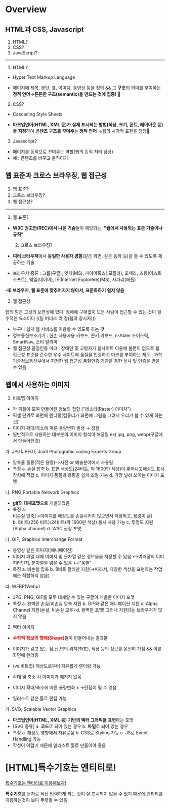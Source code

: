 # Overview
## HTML과 CSS, Javascript

1.  HTML?
2.  CSS?
3.  JavaScript?

----------

1.  HTML?

-   Hyper Text Markup Language


-   페이지에 제목, 문단, 표, 이미지, 동영상 등을 정의 && 그 **구조**의 의미를 부여하는 **정적 언어**→**튼튼한 구조(semantic)을 만드는 것에 집중!** 💓

2.  CSS?

-   Cascading Style Sheets


-   **마크업언어(HTML, XML 등)가 실제 표시되는 방법(색상, 크기, 폰트, 레이아웃 등)을 지정**하여 **콘텐츠 구조를 꾸며주는 정적 언어** →웹의 시각적 표현을 담당💓

3.  Javascript?

-   페이지를 동적으로 꾸며주는 역할(웹의 동적 처리 담당)
-   예 : 콘텐츠를 바꾸고 움직이기

## 웹 표준과 크로스 브라우징, 웹 접근성

1.  웹 표준?
2.  크로스 브라우징?
3.  웹 접근성?

----------

1.  웹 표준?

-   **W3C 권고안(REC)에서 나온 기술**들이 해당되는, **"웹에서 사용되는 표준 기술이나 규칙"**
    
    2.  크로스 브라우징?
-   **여러 브라우저**에서 **동일한 사용자 경험**(같은 화면, 같은 동작 등)을 줄 수 있도록 제공하는 기술
    
-   브라우저 종류 : 크롬(구글), 엣지(MS), 파이어폭스( 모질라), 오페라, 스윙(이스트 소프트), 웨일(네이버), IE(Internet Explorere)(MS), 사파리(애플)
    

**-IE 브라우저, 웹 표준에 맞추어지지 않아서, 표준화하기 쉽지 않음**

3.  웹 접근성

웹의 힘은 그것의 보편성에 있다. 장애에 구애없이 모든 사람이 접근할 수 있는 것이 필수적인 요소이다 ((팀 버너스 리 경(웹의 창시자)))

-   누구나 쉽게 웹 서비스를 이용할 수 있도록 하는 것
-   정보통신보조기기 : 한손 사용자용 키보드, 큰키 키보드, n-Abler 조이스틱, SmartNav, 소리 알리미
-   웹 접근성 품질인증 마크 : 장애인 및 고령자가 웹사이트 이용에 불편이 없도록 웹 접근성 표준을 준수한 우수 사이트에 품질을 인증하고 마크를 부여하는 제도 : 과학기술정보통신부에서 지정한 웹 접근성 품질인증 기관을 통한 심사 및 인증을 받을 수 있음

## 웹에서 사용하는 이미지

1.  비트맵 이미지

-   각 픽셀이 모여 만들어진 정보의 집합 ("레스터(Raster) 이미지")
-   픽셀 단위로 화면에 렌더링(컴퓨터가 화면에 그림을 그려서 우리가 볼 수 있게 하는 것)
-   이미지 확대/축소에 따른 용량변화 발생 → 장점
-   일반적으로 사용하는 대부분의 이미지 형식이 해당됨 ex) jpg, png, webp(구글에서 만들어진것)

가. JPG(JPEG); Joint Photograhic coding Experts Group

-   압축률 훌륭(적은 용량)->사진 or 예술분야에서 사용됨
-   특징 a. 손실 압축 b. 표현 색상도(24비트, 약 1600만 색상)이 뛰어나고해상도 표시장치에 적합 c. 이미지 품질과 용량을 쉽게 조절 가능 d. 가장 널리 쓰이는 이미지 포맷

나. PNG;Portable Network Graphics

-   **gif의 대체포맷**으로 개발되었음
-   특징 
    a. <div background-color="yellow">비손실 압축(→이미지를 해상도를 손실시키지 않으면서 저장되고, 용량이 큼)</div>
    b. 8비트(256 비트)/24비트(약 1600만 색상) 동시 사용 가능 
    c. 투명도 지원(Alpha channel) 
    d. W3C 권장 포맷

다. GIF; Graphics Interchange Format

-   동영상 같은 이미지!(애니메이션)
-   이미지 파일 내에 이미지 및 문자열 같은 정보들을 저장할 수 있음 ↔여러장의 이미지라던지, 문자열을 넣을 수 있음 ↔"움짤"
-   특징 a. 비손실 압축 b. 8비트 컬러만 지원(→따라서, 다양한 색상을 표현하는 작업에는 적합하지 않음)

라. WEBP(Webp)

-   JPG, PNG, GIF를 모두 대체할 수 있는 구글이 개발한 이미지 포맷
-   특징 a. 완벽한 손실/비손실 압축 지원 b. GIF와 같은 애니메이션 지원 c. Alpha Channel 지원(손실, 비손실 모두) d. 완벽한 포맷! 그러나 지원되는 브라우저가 많지 않음

2.  벡터 이미지

-   <font color="red">**수학적 정보의 형태(Shape)**</font>들이 만들어내는 결과물

-   이미지가 갖고 있는 점,선,면의 위치(좌표), 색상 등의 정보를 온전히 가짐 && 이를 화면에 렌더링

-   (vs 비트맵) 해상도로부터 자유롭게 렌더링 가능

-   확대 및 축소 시 이미지가 깨지지 않음

-   이미지 확대/축소에 따른 용량변화 x →단점이 될 수 있음

-   일러스트 같은 툴로 편집 가능

가. SVG; Scalable Vector Graphics

-   **마크업언어(HTML, XML 등) 기반의 벡터 그래픽을 표현**하는 포맷
-   [SVG 종류] a. **코드**로 되어 있는 경우 b. **파일**로 되어 있는 경우
-   특징 a. 해상도 영향에서 자유로움 b. CSS로 Styling 가능 c. JS로 Event Handling 가능
-   작성이 어렵기 때문에 일러스트 툴로 만들어야 좋음

# [HTML]특수기호는 엔티티로!

[특수기호는 엔티티로 이용해보자!](https://www.freeformatter.com/html-entities.html)

**특수기호**를 문자로 직접 입력하게 되는 것이 잘 표시되지 않을 수 있기 때문에 엔티티를 이용하는것이 보다 뚜렷할 수 있음
